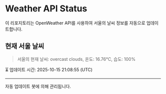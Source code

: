 
# Weather API Status

이 리포지토리는 OpenWeather API를 사용하여 서울의 날씨 정보를 자동으로 업데이트합니다.

## 현재 서울 날씨
> 서울의 현재 날씨: overcast clouds, 온도: 16.76°C, 습도: 100%

⏳ 업데이트 시간: 2025-10-15 21:08:55 (UTC)

---
자동 업데이트 봇에 의해 관리됩니다.
